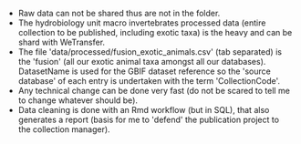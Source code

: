 * Raw data can not be shared thus are not in the folder.
* The hydrobiology unit macro invertebrates processed data (entire collection to be published, including exotic taxa) is the heavy and can be shard with WeTransfer.
* The file 'data/processed/fusion_exotic_animals.csv' (tab separated) is the 'fusion' (all our exotic animal taxa amongst all our databases). DatasetName is used for the GBIF dataset reference so the 'source database' of each entry is undertaken with the term 'CollectionCode'.
* Any technical change can be done very fast (do not be scared to tell me to change whatever should be). 
* Data cleaning is done with an Rmd workflow (but in SQL), that also generates a report (basis for me to 'defend' the publication project to the collection manager).
